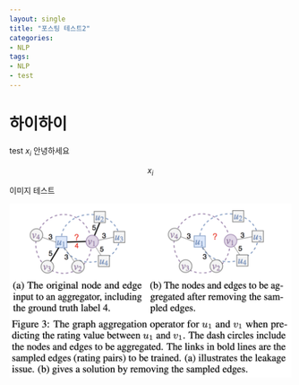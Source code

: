 ```yaml
---
layout: single
title: "포스팅 테스트2"
categories:
- NLP
tags:
- NLP
- test
---
```


# 하이하이 

test 
$x_i$
안녕하세요

$$x_i$$

이미지 테스트

![](assets/images/post_images/stargcn.png)